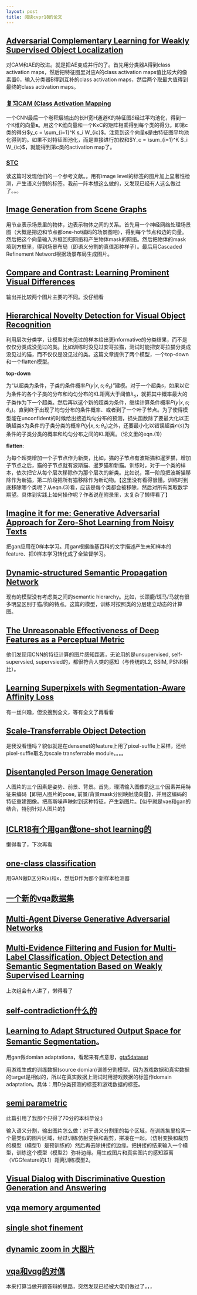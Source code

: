 ```yaml
---
layout: post
title: 阅读cvpr18的论文
---
```

## [Adversarial Complementary Learning for Weakly Supervised Object Localization](https://arxiv.org/pdf/1804.06962.pdf)
对CAM和AE的改进。就是把AE变成并行的了。首先用分类器A得到class activation maps，然后把特征图里对应A的class activation maps值比较大的像素置0，输入分类器B得到互补的class activation maps，然后两个取最大值得到最终的class activation maps。

### [复习CAM (Class Activation Mapping](https://arxiv.org/pdf/1512.04150.pdf)
一个CNN最后一个卷积层输出的长H宽H通道K的特征图$S$经过平均池化，得到一个K维的向量$\textbf{s}$。用这个K维向量和一个KxC的矩阵相乘得到每个类的得分。即第c类的得分$y_c = \sum_{i=1}^K s_i W_{ic}$。注意到这个向量$\textbf{s}$是由特征图平均池化得到的。如果不对特征图池化，而是直接进行加权和$Y_c = \sum_{i=1}^K S_i W_{ic}$，就能得到第c类的activation map了。

### [STC](http://users.eecs.northwestern.edu/~xsh835/assets/pami_stc.pdf)
读这篇时发现他们的一个参考文献。。用有image level的标签的图片加上显著性检测，产生语义分割的标签。我前一阵本想这么做的，又发现已经有人这么做过了。。。

## [Image Generation from Scene Graphs](https://arxiv.org/pdf/1804.01622.pdf)
用节点表示场景里的物体，边表示物体之间的关系。首先用一个神经网络处理场景图（大概是把边和节点都one-hot编码的场景图吧），得到每个节点和边的向量。然后把这个向量输入方框回归网络和产生物体mask的网络。然后把物体的mask填到方框里，得到场景布局（即语义分割的真值那种样子）。最后用Cascaded Refinement Netword根据场景布局生成图片。

## [Compare and Contrast: Learning Prominent Visual Differences](https://arxiv.org/pdf/1804.00112.pdf)
输出并比较两个图片主要的不同。没仔细看

## [Hierarchical Novelty Detection for Visual Object Recognition](https://arxiv.org/pdf/1804.00722.pdf)
利用层次分类学，让模型对未见过的样本给出更informative的分类结果，而不是仅仅分类成没见过的类。比如训练时没见过安哥拉猫，测试时能把安哥拉猫分类成没见过的猫，而不仅仅是没见过的类。这篇文章提供了两个模型，一个top-down和一个flatten模型。

**top-down**

为“以超类为条件，子类的条件概率$P(y|x, s; \theta_s)$”建模。对于一个超类$s$，如果以它为条件的各个子类的分布和均匀分布的KL距离大于阈值$\lambda_s$，就把其中概率最大的子类作为下一个超类。然后再以这个新的超类为条件，继续计算条件概率$P(y|x, s;\theta_s)$。直到终于出现了均匀分布的条件概率、或者到了一个叶子节点。为了使得模型能在unconfident的时候给出接近均匀分布的预测，损失函数除了要最大化以正确超类$s$为条件的子类分类的概率$P(y|x,s;\theta_s)$之外，还要最小化以错误超类$\mathcal{O}(s)$为条件的子类分类的概率和均匀分布之间的KL距离。（论文里的eqn.(1)）

**flatten**: 

为每个超类增加一个子节点作为新类，比如，猫的子节点有波斯猫和暹罗猫，增加子节点之后，猫的子节点就有波斯猫、暹罗猫和新猫。训练时，对于一个类的样本，依次把它从每个层次移除作为那个层次的新类。比如说，第一阶段把波斯猫移除作为新猫，第二阶段把所有猫移除作为新动物。【这里没有看得很懂。训练时到底移除哪个类呢？从eqn.(3)看，应该是每个类都会被移除，然后对所有类取数学期望。具体到实践上如何操作呢？作者说在附录里，太复杂了懒得看了】

## [Imagine it for me: Generative Adversarial Approach for Zero-Shot Learning from Noisy Texts](https://arxiv.org/pdf/1712.01381.pdf)
把gan应用在0样本学习。用gan根据维基百科的文字描述产生未知样本的feature、把0样本学习转化成了全监督学习。

## [Dynamic-structured Semantic Propagation Network](https://arxiv.org/pdf/1803.06067.pdf)
现有的模型没有考虑类之间的semantic hierarchy。比如，长颈鹿/斑马/马就有很多明显区别于猫/狗的特点。这篇的模型，训练时按照类的分层建立动态的计算图。

## [The Unreasonable Effectiveness of Deep Features as a Perceptual Metric](https://arxiv.org/pdf/1801.03924.pdf)
他们发现用CNN的特征计算的图片感知距离，无论用的是unsupervised, self-supervsied, supervsied的，都很符合人类的感知（与传统的L2, SSIM, PSNR相比）。

## [Learning Superpixels with Segmentation-Aware Affinity Loss](https://sites.google.com/site/wctu1009/cvpr18_superpixel)
有一丝兴趣，但没搜到全文，等有全文了再看看

## [Scale-Transferrable Object Detection](https://pan.baidu.com/s/1i6Yjvpz)
是我没看懂吗？貌似就是在densenet的feature上用了pixel-suffle上采样，还给pixel-suffle取名为scale transferrable module。。。。

## [Disentangled Person Image Generation](https://arxiv.org/pdf/1712.02621.pdf)
人图片的三个因素是姿势、前景、背景。首先，理清输入图像的这三个因素并用特征来编码【即把人图片的pose, 前景/背景mask分别映射成向量】，并用这编码的特征重建图像。把高斯噪声映射到这种特征，产生新图片。【似乎就是vae和gan的结合，特别针对人图片的】

## [ICLR18有个用gan做one-shot learning的](https://openreview.net/pdf?id=S1Auv-WRZ)
懒得看了，下次再看

## [one-class classification](https://arxiv.org/pdf/1802.09088.pdf)
用GAN做D区分R(x)和x，然后D作为那个新样本检测器

## [一个新的vqa数据集](https://arxiv.org/abs/1801.08163)

## [Multi-Agent Diverse Generative Adversarial Networks](https://arxiv.org/abs/1704.02906)

## [Multi-Evidence Filtering and Fusion for Multi-Label Classification, Object Detection and Semantic Segmentation Based on Weakly Supervised Learning](https://arxiv.org/abs/1802.09129)
上次组会有人讲了，懒得看了

## [self-contradiction什么的](https://arxiv.org/abs/1604.05132)

## [Learning to Adapt Structured Output Space for Semantic Segmentation](https://arxiv.org/abs/1802.10349)。
用gan做domian adaptationa，看起来有点意思，[gta5dataset](https://download.visinf.tu-darmstadt.de/data/from_games/index.html)

用游戏生成的训练数据(source domian)训练分割模型。因为游戏数据和真实数据的target是相似的，所以在真实数据上测试时用游戏数据的标签作domain adaptation。具体：用D分类预测的标签和游戏数据的标签。

## [semi parametric](http://vladlen.info/papers/SIMS.pdf)
此篇引用了我那个只得了70分的本科毕设:)

输入语义分割，输出图片怎么做：对于语义分割里的每个区域，在训练集里检索一个最类似的图片区域，经过训练仿射变换和裁剪，拼凑在一起。（仿射变换和裁剪的模型（模型1）是预训练的）然后再去除拼接的边缘。把拼接的结果输入一个模型，训练这个模型（模型2）弥补边缘。用生成图片和真实图片的感知距离（VGGfeature的L1）距离训练模型2。

## [Visual Dialog with Discriminative Question Generation and Answering](https://arxiv.org/pdf/1803.11186.pdf)

## [vqa memory argumented](https://arxiv.org/abs/1707.04968)

## [single shot finement](https://arxiv.org/abs/1711.06897)

## [dynamic zoom in 大图片](https://arxiv.org/abs/1711.05187)

## [vqa和vqg的对偶](http://cvboy.com/pdf/publications/cvpr2018_iqan.pdf)
本来打算当做开题答辩的思路，突然发现已经被大佬们做过了，，，
